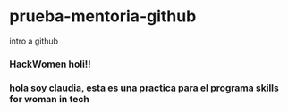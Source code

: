 # prueba-mentoria-github
intro a github

### HackWomen holi!!
### hola soy claudia, esta es una practica para el programa skills for woman in tech
